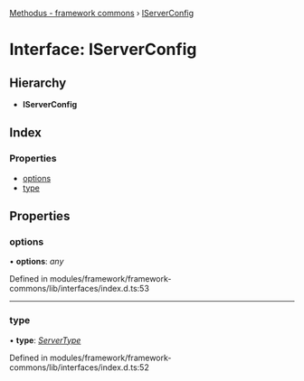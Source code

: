 [Methodus - framework commons](../globals.md) › [IServerConfig](iserverconfig.md)

# Interface: IServerConfig

## Hierarchy

* **IServerConfig**

## Index

### Properties

* [options](iserverconfig.md#options)
* [type](iserverconfig.md#type)

## Properties

###  options

• **options**: *any*

Defined in modules/framework/framework-commons/lib/interfaces/index.d.ts:53

___

###  type

• **type**: *[ServerType](../enums/servertype.md)*

Defined in modules/framework/framework-commons/lib/interfaces/index.d.ts:52

